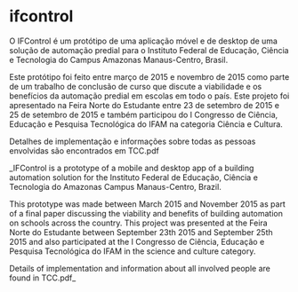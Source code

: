 # ifcontrol
O IFControl é um protótipo de uma aplicação móvel e de desktop de uma solução de automação predial para o Instituto Federal de Educação, Ciência e Tecnologia do Campus Amazonas Manaus-Centro, Brasil.

Este protótipo foi feito entre março de 2015 e novembro de 2015 como parte de um trabalho de conclusão de curso que discute a viabilidade e os benefícios da automação predial em escolas em todo o país. Este projeto foi apresentado na Feira Norte do Estudante entre 23 de setembro de 2015 e 25 de setembro de 2015 e também participou do I Congresso de Ciência, Educação e Pesquisa Tecnológica do IFAM na categoria Ciência e Cultura.

Detalhes de implementação e informações sobre todas as pessoas envolvidas são encontrados em TCC.pdf

_IFControl is a prototype of a mobile and desktop app of a building automation solution for the Instituto Federal de Educação, Ciência e Tecnologia do Amazonas Campus Manaus-Centro, Brazil. 

This prototype was made between March 2015 and November 2015 as part of a final paper discussing the viability and benefits of building automation on schools across the country. This project was presented at the Feira Norte do Estudante between September 23th 2015 and September 25th 2015 and also participated at the I Congresso de Ciência, Educação e Pesquisa Tecnológica do IFAM in the science and culture category.

Details of implementation and information about all involved people are found in TCC.pdf_
